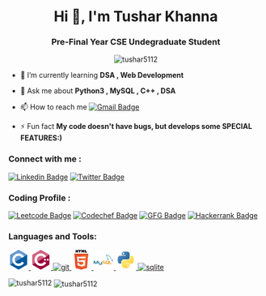 <h1 align="center">Hi 👋, I'm Tushar Khanna</h1>
<h3 align="center">Pre-Final Year CSE Undegraduate Student</h3>

<p align="center"> <img src="https://komarev.com/ghpvc/?username=tushar5112&label=Profile%20views&color=0e75b6&style=plastic" alt="tushar5112" /> </p>



- 🌱 I’m currently learning **DSA , Web Development**

- 💬 Ask me about **Python3 , MySQL , C++ , DSA** 

- 📫 How to reach me [![Gmail Badge](https://img.shields.io/badge/-khanna.tushar5112@gmail.com-c14438?style=flat-sqaure&logo=Gmail&logoColor=white&link=mailto:khanna.tushar5112@gmail.com)](mailto:khanna.tushar5112@gmail.com)

- ⚡ Fun fact **My code doesn't have bugs, but develops some SPECIAL FEATURES:)**

<h3 align="left">Connect with me :</h3>
<p align="left">

[![Linkedin Badge](https://img.shields.io/badge/-Tushar_Khanna-blue?style=flat-square&logo=Linkedin&logoColor=white&link=https://www.linkedin.com/in/tusharkhanna5112/)](https://www.linkedin.com/in/tusharkhanna5112/)
[![Twitter Badge](https://img.shields.io/badge/-Tushar_Khanna-informational?style=flat-square&logo=Twitter&logoColor=white&link=https://twitter.com/Tushar5Khanna/)](https://twitter.com/Tushar5Khanna/)

</p>


<h3 align="left">Coding Profile :</h3>
<p align="left">

[![Leetcode Badge](https://img.shields.io/badge/-Tushar_Khanna-black?style=flat-square&logo=Leetcode&link=https://leetcode.com/Tushar5112/)](https://leetcode.com/Tushar5112/)
[![Codechef Badge](https://img.shields.io/badge/-Tushar_Khanna-black?style=flat-square&logo=Codechef&link=https://www.codechef.com/users/tusharkhanna/)](https://www.codechef.com/users/tusharkhanna/)
[![GFG Badge](https://img.shields.io/badge/-Tushar_Khanna-black?style=flat-square&logo=GeeksforGeeks&link=https://auth.geeksforgeeks.org/user/tusharkhanna5112/)](https://auth.geeksforgeeks.org/user/tusharkhanna5112/)
[![Hackerrank Badge](https://img.shields.io/badge/-Tushar_Khanna-black?style=flat-square&logo=Hackerrank&link=https://www.hackerrank.com/tushar5112/)](https://www.hackerrank.com/tushar5112/)

</p>

<h3 align="left">Languages and Tools:</h3>
<p align="left"> <a href="https://www.cprogramming.com/" target="_blank" rel="noreferrer"> <img src="https://raw.githubusercontent.com/devicons/devicon/master/icons/c/c-original.svg" alt="c" width="40" height="40"/> </a> <a href="https://www.w3schools.com/cpp/" target="_blank" rel="noreferrer"> <img src="https://raw.githubusercontent.com/devicons/devicon/master/icons/cplusplus/cplusplus-original.svg" alt="cplusplus" width="40" height="40"/> </a> <a href="https://git-scm.com/" target="_blank" rel="noreferrer"> <img src="https://www.vectorlogo.zone/logos/git-scm/git-scm-icon.svg" alt="git" width="40" height="40"/> </a> <a href="https://www.w3.org/html/" target="_blank" rel="noreferrer"> <img src="https://raw.githubusercontent.com/devicons/devicon/master/icons/html5/html5-original-wordmark.svg" alt="html5" width="40" height="40"/> </a> <a href="https://www.mysql.com/" target="_blank" rel="noreferrer"> <img src="https://raw.githubusercontent.com/devicons/devicon/master/icons/mysql/mysql-original-wordmark.svg" alt="mysql" width="40" height="40"/> </a> <a href="https://www.python.org" target="_blank" rel="noreferrer"> <img src="https://raw.githubusercontent.com/devicons/devicon/master/icons/python/python-original.svg" alt="python" width="40" height="40"/> </a> <a href="https://www.sqlite.org/" target="_blank" rel="noreferrer"> <img src="https://www.vectorlogo.zone/logos/sqlite/sqlite-icon.svg" alt="sqlite" width="40" height="40"/> </a> </p>

<p><img align="left" src="https://github-readme-stats.vercel.app/api/top-langs?username=tushar5112&show_icons=true&locale=en&layout=compact" alt="tushar5112" /></p>

<p>&nbsp;<img align="center" src="https://github-readme-stats.vercel.app/api?username=tushar5112&show_icons=true&locale=en" alt="tushar5112" /></p>
